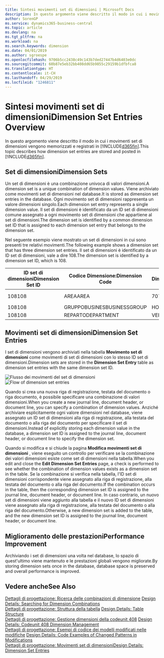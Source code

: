 ```yaml
---
title: Sintesi movimenti set di dimensioni | Microsoft Docs
description: In questo argomento viene descritto il modo in cui i movimenti set di dimensioni vengono memorizzati e registrati in Dynamcis 365.
author: SorenGP
ms.service: dynamics365-business-central
ms.topic: article
ms.devlang: na
ms.tgt_pltfrm: na
ms.workload: na
ms.search.keywords: dimension
ms.date: 04/01/2019
ms.author: sgroespe
ms.openlocfilehash: 9706b5cc2438c49c143b7ded27447b4d6403e0dc
ms.sourcegitcommit: 60b87e5eb32bb408dd65b9855c29159b1dfbfca8
ms.translationtype: HT
ms.contentlocale: it-CH
ms.lasthandoff: 04/29/2019
ms.locfileid: "1246811"
---
```

# <a name="dimension-set-entries-overview"></a><span data-ttu-id="127f3-103">Sintesi movimenti set di dimensioni</span><span class="sxs-lookup"><span data-stu-id="127f3-103">Dimension Set Entries Overview</span></span>
<span data-ttu-id="127f3-104">In questo argomento viene descritto il modo in cui i movimenti set di dimensioni vengono memorizzati e registrati in [!INCLUDE[d365fin](includes/d365fin_md.md)].</span><span class="sxs-lookup"><span data-stu-id="127f3-104">This topic describes how dimension set entries are stored and posted in [!INCLUDE[d365fin](includes/d365fin_md.md)].</span></span>  

## <a name="dimension-sets"></a><span data-ttu-id="127f3-105">Set di dimensioni</span><span class="sxs-lookup"><span data-stu-id="127f3-105">Dimension Sets</span></span>  
<span data-ttu-id="127f3-106">Un set di dimensioni è una combinazione univoca di valori dimensioni.</span><span class="sxs-lookup"><span data-stu-id="127f3-106">A dimension set is a unique combination of dimension values.</span></span> <span data-ttu-id="127f3-107">Viene archiviato come movimenti set di dimensioni nel database.</span><span class="sxs-lookup"><span data-stu-id="127f3-107">It is stored as dimension set entries in the database.</span></span> <span data-ttu-id="127f3-108">Ogni movimento set di dimensioni rappresenta un valore dimensioni singolo.</span><span class="sxs-lookup"><span data-stu-id="127f3-108">Each dimension set entry represents a single dimension value.</span></span> <span data-ttu-id="127f3-109">Il set di dimensioni è identificato da un ID set di dimensioni comune assegnato a ogni movimento set di dimensioni che appartiene al set di dimensioni.</span><span class="sxs-lookup"><span data-stu-id="127f3-109">The dimension set is identified by a common dimension set ID that is assigned to each dimension set entry that belongs to the dimension set.</span></span>  

<span data-ttu-id="127f3-110">Nel seguente esempio viene mostrato un set di dimensioni in cui sono presenti tre relativi movimenti.</span><span class="sxs-lookup"><span data-stu-id="127f3-110">The following example shows a dimension set that has three dimension set entries.</span></span> <span data-ttu-id="127f3-111">Il set di dimensioni è identificato da un ID set di dimensioni, vale a dire 108.</span><span class="sxs-lookup"><span data-stu-id="127f3-111">The dimension set is identified by a dimension set ID, which is 108.</span></span>  

|<span data-ttu-id="127f3-112">ID set di dimensioni</span><span class="sxs-lookup"><span data-stu-id="127f3-112">Dimension Set ID</span></span>|<span data-ttu-id="127f3-113">Codice Dimensione:</span><span class="sxs-lookup"><span data-stu-id="127f3-113">Dimension Code</span></span>|<span data-ttu-id="127f3-114">Codice Valore Dimensioni:</span><span class="sxs-lookup"><span data-stu-id="127f3-114">Dimension Value Code</span></span>|<span data-ttu-id="127f3-115">Nome valore dimensioni</span><span class="sxs-lookup"><span data-stu-id="127f3-115">Dimension Value Name</span></span>|  
|----------------------|--------------------|--------------------------|--------------------------|  
|<span data-ttu-id="127f3-116">108</span><span class="sxs-lookup"><span data-stu-id="127f3-116">108</span></span>|<span data-ttu-id="127f3-117">AREA</span><span class="sxs-lookup"><span data-stu-id="127f3-117">AREA</span></span>|<span data-ttu-id="127f3-118">70</span><span class="sxs-lookup"><span data-stu-id="127f3-118">70</span></span>|<span data-ttu-id="127f3-119">Nord America</span><span class="sxs-lookup"><span data-stu-id="127f3-119">America North</span></span>|  
|<span data-ttu-id="127f3-120">108</span><span class="sxs-lookup"><span data-stu-id="127f3-120">108</span></span>|<span data-ttu-id="127f3-121">GRUPPOBUSINES</span><span class="sxs-lookup"><span data-stu-id="127f3-121">BUSINESSGROUP</span></span>|<span data-ttu-id="127f3-122">HOME</span><span class="sxs-lookup"><span data-stu-id="127f3-122">HOME</span></span>|<span data-ttu-id="127f3-123">Home</span><span class="sxs-lookup"><span data-stu-id="127f3-123">Home</span></span>|  
|<span data-ttu-id="127f3-124">108</span><span class="sxs-lookup"><span data-stu-id="127f3-124">108</span></span>|<span data-ttu-id="127f3-125">REPARTO</span><span class="sxs-lookup"><span data-stu-id="127f3-125">DEPARTMENT</span></span>|<span data-ttu-id="127f3-126">VENDITE</span><span class="sxs-lookup"><span data-stu-id="127f3-126">SALES</span></span>|<span data-ttu-id="127f3-127">Vendite</span><span class="sxs-lookup"><span data-stu-id="127f3-127">Sales</span></span>|  

## <a name="dimension-set-entries"></a><span data-ttu-id="127f3-128">Movimenti set di dimensioni</span><span class="sxs-lookup"><span data-stu-id="127f3-128">Dimension Set Entries</span></span>  
<span data-ttu-id="127f3-129">I set di dimensioni vengono archiviati nella tabella **Movimento set di dimensioni** come movimenti di set di dimensioni con lo stesso ID set di dimensioni.</span><span class="sxs-lookup"><span data-stu-id="127f3-129">Dimension sets are stored in the **Dimension Set Entry** table as dimension set entries with the same dimension set ID.</span></span>  

<span data-ttu-id="127f3-130">![Flusso dei movimenti del set di dimensioni](media/dimensionentrynav7.png "Flusso dei movimenti del set di dimensioni")</span><span class="sxs-lookup"><span data-stu-id="127f3-130">![Flow of dimension set entries](media/dimensionentrynav7.png "Flow of dimension set entries")</span></span>  

<span data-ttu-id="127f3-131">Quando si crea una nuova riga di registrazione, testata del documento o riga documento, è possibile specificare una combinazione di valori dimensioni.</span><span class="sxs-lookup"><span data-stu-id="127f3-131">When you create a new journal line, document header, or document line, you can specify a combination of dimension values.</span></span> <span data-ttu-id="127f3-132">Anziché archiviare esplicitamente ogni valore dimensioni nel database, viene assegnato un ID set di dimensioni alla riga di registrazione, alla testata del documento o alla riga del documento per specificare il set di dimensioni.</span><span class="sxs-lookup"><span data-stu-id="127f3-132">Instead of explicitly storing each dimension value in the database, a dimension set ID is assigned to the journal line, document header, or document line to specify the dimension set.</span></span>  

<span data-ttu-id="127f3-133">Quando si modifica e si chiude la pagina **Modifica movimenti set di dimensioni** , viene eseguito un controllo per verificare se la combinazione dei valori dimensioni esiste come set di dimensioni nella tabella.</span><span class="sxs-lookup"><span data-stu-id="127f3-133">When you edit and close the **Edit Dimension Set Entries** page, a check is performed to see whether the combination of dimension values exists as a dimension set in the table.</span></span> <span data-ttu-id="127f3-134">Se la combinazione si verifica nella tabella, l'ID set di dimensioni corrispondente viene assegnato alla riga di registrazione, alla testata del documento o alla riga del documento.</span><span class="sxs-lookup"><span data-stu-id="127f3-134">If the combination occurs in the table, then the corresponding dimension set ID is assigned to the journal line, document header, or document line.</span></span> <span data-ttu-id="127f3-135">In caso contrario, un nuovo set di dimensioni viene aggiunto alla tabella e il nuovo ID set di dimensioni viene assegnato alla riga di registrazione, alla testata del documento o alla riga del documento.</span><span class="sxs-lookup"><span data-stu-id="127f3-135">Otherwise, a new dimension set is added to the table, and the new dimension set ID is assigned to the journal line, document header, or document line.</span></span>  

## <a name="performance-improvement"></a><span data-ttu-id="127f3-136">Miglioramento delle prestazioni</span><span class="sxs-lookup"><span data-stu-id="127f3-136">Performance Improvement</span></span>  
<span data-ttu-id="127f3-137">Archiviando i set di dimensioni una volta nel database, lo spazio di quest'ultimo viene mantenuto e le prestazioni globali vengono migliorate.</span><span class="sxs-lookup"><span data-stu-id="127f3-137">By storing dimension sets once in the database, database space is preserved and overall performance is improved.</span></span>  

## <a name="see-also"></a><span data-ttu-id="127f3-138">Vedere anche</span><span class="sxs-lookup"><span data-stu-id="127f3-138">See Also</span></span>  
<span data-ttu-id="127f3-139">[Dettagli di progettazione: Ricerca delle combinazioni di dimensione](design-details-searching-for-dimension-combinations.md) </span><span class="sxs-lookup"><span data-stu-id="127f3-139">[Design Details: Searching for Dimension Combinations](design-details-searching-for-dimension-combinations.md) </span></span>  
<span data-ttu-id="127f3-140">[Dettagli di progettazione: Struttura della tabella](design-details-table-structure.md) </span><span class="sxs-lookup"><span data-stu-id="127f3-140">[Design Details: Table Structure](design-details-table-structure.md) </span></span>  
<span data-ttu-id="127f3-141">[Dettagli di progettazione: Gestione dimensioni della codeunit 408](design-details-codeunit-408-dimension-management.md) </span><span class="sxs-lookup"><span data-stu-id="127f3-141">[Design Details: Codeunit 408 Dimension Management](design-details-codeunit-408-dimension-management.md) </span></span>  
<span data-ttu-id="127f3-142">[Dettagli di progettazione: Esempi di codice dei modelli modificati nelle modifiche](design-details-code-examples-of-changed-patterns-in-modifications.md) </span><span class="sxs-lookup"><span data-stu-id="127f3-142">[Design Details: Code Examples of Changed Patterns in Modifications](design-details-code-examples-of-changed-patterns-in-modifications.md) </span></span>  
[<span data-ttu-id="127f3-143">Dettagli di progettazione: Movimenti set di dimensioni</span><span class="sxs-lookup"><span data-stu-id="127f3-143">Design Details: Dimension Set Entries</span></span>](design-details-dimension-set-entries.md)   
